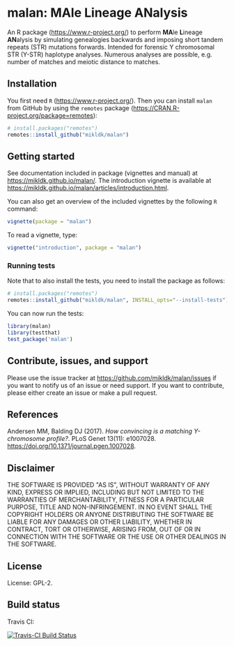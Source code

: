 # malan: MAle Lineage ANalysis

An R package (<https://www.r-project.org/>) to perform **MA**le **L**ineage **AN**alysis 
by simulating genealogies backwards and 
imposing short tandem repeats (STR) mutations forwards. 
Intended for forensic Y chromosomal STR (Y-STR) haplotype analyses. 
Numerous analyses are possible, e.g. number of matches and meiotic distance to matches.

## Installation

You first need `R` (<https://www.r-project.org/>). 
Then you can install `malan` from GitHub by using the `remotes` package (<https://CRAN.R-project.org/package=remotes>):

``` r
# install.packages("remotes")
remotes::install_github("mikldk/malan")
```

## Getting started

See documentation included in package (vignettes and manual) at <https://mikldk.github.io/malan/>. The introduction vignette is available at <https://mikldk.github.io/malan/articles/introduction.html>.

You can also get an overview of the included vignettes by the following `R` command:

```r
vignette(package = "malan")
```

To read a vignette, type:

```r
vignette("introduction", package = "malan")
```
### Running tests

Note that to also install the tests, you need to install the package as follows:

``` r
# install.packages("remotes")
remotes::install_github("mikldk/malan", INSTALL_opts="--install-tests")
```

You can now run the tests:

``` r
library(malan)
library(testthat)
test_package('malan')
```

## Contribute, issues, and support

Please use the issue tracker at <https://github.com/mikldk/malan/issues> 
if you want to notify us of an issue or need support.
If you want to contribute, please either create an issue or make a pull request.

## References

Andersen MM, Balding DJ (2017). *How convincing is a matching Y-chromosome profile?*. 
PLoS Genet 13(11): e1007028. <https://doi.org/10.1371/journal.pgen.1007028>.

## Disclaimer

THE SOFTWARE IS PROVIDED "AS IS", WITHOUT WARRANTY OF ANY KIND, EXPRESS OR IMPLIED, INCLUDING BUT NOT LIMITED TO THE WARRANTIES OF MERCHANTABILITY, FITNESS FOR A PARTICULAR PURPOSE, TITLE AND NON-INFRINGEMENT. IN NO EVENT SHALL THE COPYRIGHT HOLDERS OR ANYONE DISTRIBUTING THE SOFTWARE BE LIABLE FOR ANY DAMAGES OR OTHER LIABILITY, WHETHER IN CONTRACT, TORT OR OTHERWISE, ARISING FROM, OUT OF OR IN CONNECTION WITH THE SOFTWARE OR THE USE OR OTHER DEALINGS IN THE SOFTWARE.

## License

License: GPL-2.

## Build status

Travis CI:

[![Travis-CI Build Status](https://travis-ci.org/mikldk/malan.svg?branch=master)](https://travis-ci.org/mikldk/malan)

